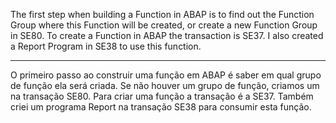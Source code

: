 The first step when building a Function in ABAP is to find out the Function Group where this Function will be created, or create a new Function Group in SE80.
To create a Function in ABAP the transaction is SE37.
I also created a Report Program in SE38 to use this function.

________________________________________________________________

O primeiro passo ao construir uma função em ABAP é saber em qual grupo de função ela será criada. Se não houver um grupo de função, criamos um na transação SE80.
Para criar uma função a transação é a SE37.
Também criei um programa Report na transação SE38 para consumir esta função.
